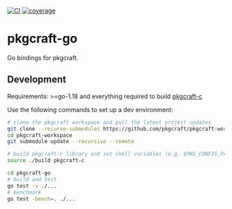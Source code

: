 [![CI](https://github.com/pkgcraft/pkgcraft-go/workflows/CI/badge.svg)](https://github.com/pkgcraft/pkgcraft-go/actions/workflows/ci.yml)
[![coverage](https://codecov.io/gh/pkgcraft/pkgcraft-go/branch/main/graph/badge.svg)](https://codecov.io/gh/pkgcraft/pkgcraft-go)

# pkgcraft-go

Go bindings for pkgcraft.

## Development

Requirements: >=go-1.18 and everything required to build
[pkgcraft-c](https://github.com/pkgcraft/pkgcraft-c)

Use the following commands to set up a dev environment:

```bash
# clone the pkgcraft workspace and pull the latest project updates
git clone --recurse-submodules https://github.com/pkgcraft/pkgcraft-workspace.git
cd pkgcraft-workspace
git submodule update --recursive --remote

# build pkgcraft-c library and set shell variables (e.g. $PKG_CONFIG_PATH)
source ./build pkgcraft-c

cd pkgcraft-go
# build and test
go test -v ./...
# benchmark
go test -bench=. ./...
```
